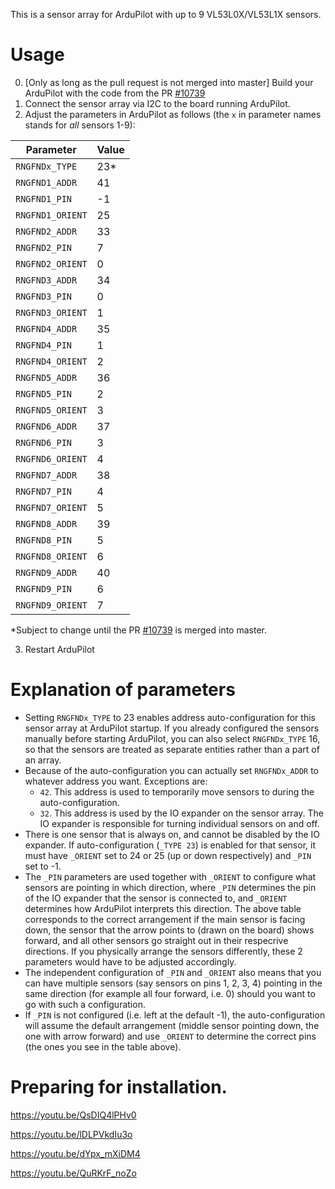 This is a sensor array for ArduPilot with up to 9 VL53L0X/VL53L1X sensors.

# Usage
0. [Only as long as the pull request is not merged into master] Build your ArduPilot with the code from the PR [#10739](https://github.com/ArduPilot/ardupilot/pull/10739)
1. Connect the sensor array via I2C to the board running ArduPilot.
2. Adjust the parameters in ArduPilot as follows (the `x` in parameter names stands for _all_ sensors 1-9):

Parameter        | Value
-----------------|------
`RNGFNDx_TYPE`   | 23*
`RNGFND1_ADDR`   | 41
`RNGFND1_PIN`    | -1
`RNGFND1_ORIENT` | 25
`RNGFND2_ADDR`   | 33
`RNGFND2_PIN`    | 7
`RNGFND2_ORIENT` | 0
`RNGFND3_ADDR`   | 34
`RNGFND3_PIN`    | 0
`RNGFND3_ORIENT` | 1
`RNGFND4_ADDR`   | 35
`RNGFND4_PIN`    | 1
`RNGFND4_ORIENT` | 2
`RNGFND5_ADDR`   | 36
`RNGFND5_PIN`    | 2
`RNGFND5_ORIENT` | 3
`RNGFND6_ADDR`   | 37
`RNGFND6_PIN`    | 3
`RNGFND6_ORIENT` | 4
`RNGFND7_ADDR`   | 38
`RNGFND7_PIN`    | 4
`RNGFND7_ORIENT` | 5
`RNGFND8_ADDR`   | 39
`RNGFND8_PIN`    | 5
`RNGFND8_ORIENT` | 6
`RNGFND9_ADDR`   | 40
`RNGFND9_PIN`    | 6
`RNGFND9_ORIENT` | 7

*Subject to change until the PR [#10739](https://github.com/ArduPilot/ardupilot/pull/10739) is merged into master.

3. Restart ArduPilot

# Explanation of parameters
- Setting `RNGFNDx_TYPE` to 23 enables address auto-configuration for this sensor array at ArduPilot startup. If you already configured the sensors manually before starting ArduPilot, you can also select `RNGFNDx_TYPE` 16, so that the sensors are treated as separate entities rather than a part of an array.
- Because of the auto-configuration you can actually set `RNGFNDx_ADDR` to whatever address you want. Exceptions are:
   - `42`. This address is used to temporarily move sensors to during the auto-configuration.
   - `32`. This address is used by the IO expander on the sensor array. The IO expander is responsible for turning individual sensors on and off.
- There is one sensor that is always on, and cannot be disabled by the IO expander. If auto-configuration (`_TYPE 23`) is enabled for that sensor, it must have `_ORIENT` set to 24 or 25 (up or down respectively) and `_PIN` set to -1.
- The `_PIN` parameters are used together with `_ORIENT` to configure what sensors are pointing in which direction, where `_PIN` determines the pin of the IO expander that the sensor is connected to, and `_ORIENT` determines how ArduPilot interprets this direction. The above table corresponds to the correct arrangement if the main sensor is facing down, the sensor that the arrow points to (drawn on the board) shows forward, and all other sensors go straight out in their respecrive directions. If you physically arrange the sensors differently, these 2 parameters would have to be adjusted accordingly.
- The independent configuration of `_PIN` and `_ORIENT` also means that you can have multiple sensors (say sensors on pins 1, 2, 3, 4) pointing in the same direction (for example all four forward, i.e. 0) should you want to go with such a configuration.
- If `_PIN` is not configured (i.e. left at the default -1), the auto-configuration will assume the default arrangement (middle sensor pointing down, the one with arrow forward) and use `_ORIENT` to determine the correct pins (the ones you see in the table above).

# Preparing for installation.
https://youtu.be/QsDIQ4lPHv0

https://youtu.be/lDLPVkdIu3o

https://youtu.be/dYpx_mXiDM4

https://youtu.be/QuRKrF_noZo

